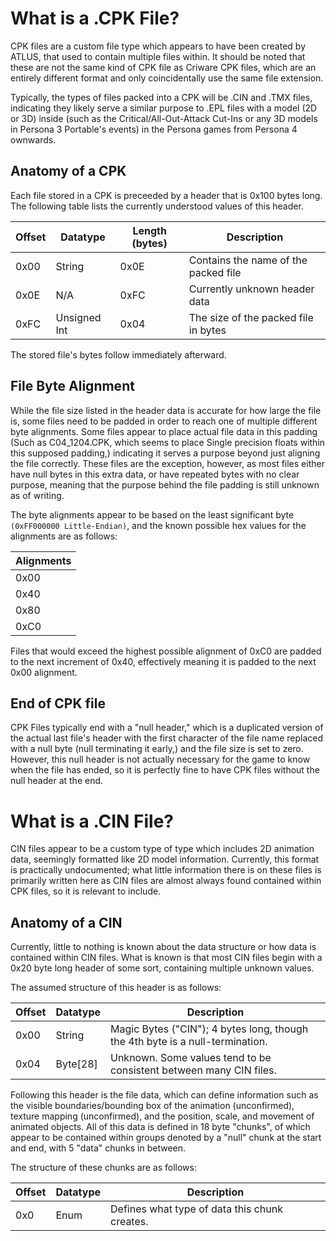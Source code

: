 # What is a .CPK File?
CPK files are a custom file type which appears to have been created by ATLUS, that used to contain multiple files within. It should be noted that these are not the same kind of CPK file as Criware CPK files, which are an entirely different format and only coincidentally use the same file extension.

Typically, the types of files packed into a CPK will be .CIN and .TMX files, indicating they likely serve a similar purpose to .EPL files with a model (2D or 3D) inside (such as the Critical/All-Out-Attack Cut-Ins or any 3D models in Persona 3 Portable's events) in the Persona games from Persona 4 ownwards.

## Anatomy of a CPK
Each file stored in a CPK is preceeded by a header that is 0x100 bytes long. The following table lists the currently understood values of this header.

| Offset | Datatype     | Length (bytes) | Description                          |
| ------ | ------------ | -------------- | ------------------------------------ |
| 0x00   | String       | 0x0E           | Contains the name of the packed file |
| 0x0E   | N/A          | 0xFC           | Currently unknown header data        |
| 0xFC   | Unsigned Int | 0x04           | The size of the packed file in bytes |

The stored file's bytes follow immediately afterward.
## File Byte Alignment
While the file size listed in the header data is accurate for how large the file is, some files need to be padded in order to reach one of multiple different byte alignments. Some files appear to place actual file data in this padding (Such as C04_1204.CPK, which seems to place Single precision floats within this supposed padding,) indicating it serves a purpose beyond just aligning the file correctly. These files are the exception, however, as most files either have null bytes in this extra data, or have repeated bytes with no clear purpose, meaning that the purpose behind the file padding is still unknown as of writing. 

The byte alignments appear to be based on the least significant byte `(0xFF000000 Little-Endian)`, and the known possible hex values for the alignments are as follows:

| Alignments |
| ---------- |
| 0x00       |
| 0x40       |
| 0x80       |
| 0xC0       |

Files that would exceed the highest possible alignment of 0xC0 are padded to the next increment of 0x40, effectively meaning it is padded to the next 0x00 alignment.

## End of CPK file
CPK Files typically end with a "null header," which is a duplicated version of the actual last file's header with the first character of the file name replaced with a null byte (null terminating it early,) and the file size is set to zero. However, this null header is not actually necessary for the game to know when the file has ended, so it is perfectly fine to have CPK files without the null header at the end.

# What is a .CIN File?
CIN files appear to be a custom type of type which includes 2D animation data, seemingly formatted like 2D model information. Currently, this format is practically undocumented; what little information there is on these files is primarily written here as CIN files are almost always found contained within CPK files, so it is relevant to include.

## Anatomy of a CIN
Currently, little to nothing is known about the data structure or how data is contained within CIN files. What is known is that most CIN files begin with a 0x20 byte long header of some sort, containing multiple unknown values.

The assumed structure of this header is as follows:

| Offset | Datatype    | Description |
|--------|-------------|-------------|
| 0x00   | String      | Magic Bytes ("CIN"); 4 bytes long, though the 4th byte is a null-termination. |
| 0x04   | Byte[28]    | Unknown. Some values tend to be consistent between many CIN files. |

Following this header is the file data, which can define information such as the visible boundaries/bounding box of the animation (unconfirmed), texture mapping (unconfirmed), and the position, scale, and movement of animated objects. All of this data is defined in 18 byte "chunks", of which appear to be contained within groups denoted by a "null" chunk at the start and end, with 5 "data" chunks in between.

The structure of these chunks are as follows:

| Offset | Datatype    | Description |
|--------|-------------|-------------|
| 0x0    | Enum<u8>    | Defines what type of data this chunk creates. |
